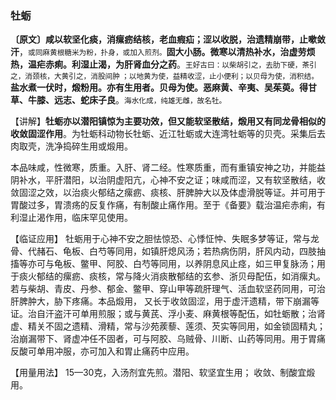 ### 牡蛎

**〔原文〕咸以软坚化痰，消瘰疬结核，老血瘕疝；涩以收脱，治遗精崩带，止嗽敛汗**，<small>或同麻黄根糖米为粉，扑身，或加入煎剂。</small>**固大小肠。微寒以清热补水，治虚劳烦热，温疟赤痢。利湿止渴，为肝肾血分之药**。<small>王好古曰：以柴胡引之，去肋下硬，茶引之，消颈核，大黄引之，消股间肿 ；以地黄为使，益精收涩，止小便利；以贝母为使，消积结。</small>**盐水煮一伏时，煅粉用。亦有生用者。贝母为使。恶麻黄、辛夷、吴茱萸。得甘草、牛膝、远志、蛇床子良**。<small>海水化成，纯雄无雌，故名牡。</small>

【讲解】**牡蛎亦以潜阳镇惊为主要功效，但又能软坚散结，煅用又有同龙骨相似的收敛固涩作用**。为牡蛎科动物长牡蛎、近江牡蛎或大连湾牡蛎等的贝壳。采集后去肉取壳，洗净捣碎生用或煅用。

本品味咸，性微寒，质重。入肝、肾二经。性寒质重，而有重镇安神之功，并能益阴补水，平肝潜阳，以治阴虚阳亢，心神不安之证；味咸而涩，又有软坚散结，收敛固涩之效，以治痰火郁结之瘰疬、痰核、肝脾肿大以及体虚滑脱等证。并可用于胃酸过多，胃溃疡的反复作痛，有制酸止痛作用。至于《备要》载治温疟赤痢，有利湿止渴作用，临床罕见使用。

【临证应用】 牡蛎用于心神不安之胆怯惊恐、心悸怔忡、失眠多梦等证，常与龙骨、代赭石、龟板、白芍等同用，如镇肝熄风汤；若热病伤阴，肝风内动，四肢抽搐等亦可与龟板、鳖甲、阿胶、白芍等同用，以养阴息风止痉，如三甲复脉汤；用于痰火郁结的瘰疬、痰核，常与降火消痰散郁结的玄参、浙贝母配伍，如消瘰丸。若与柴胡、青皮、丹参、郁金、鳖甲、穿山甲等疏肝理气、活血软坚药同用，可治肝脾肿大，胁下疼痛。本品煅用，
又长于收敛固涩，用于虚汗遗精，带下崩漏等证。治自汗盗汗可单用煎服；或与黄芪、浮小麦、麻黄根等配伍，如牡蛎散；治肾虚、精关不固之遗精、滑精，常与沙苑蒺藜、莲须、芡实等同用，如金锁固精丸；治崩漏带下、肾虚冲任不固者，可与阿胶、乌贼骨、川断、山药等同用。用于胃痛反酸可单用冲服，亦可加入和胃止痛药中应用。

【用量用法】 15—30克，入汤剂宜先煎。潜阳、软坚宜生用； 收敛、制酸宜煅用。
